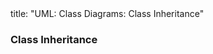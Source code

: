 <frontmatter>
title: "UML: Class Diagrams: Class Inheritance"
</frontmatter>

<link rel="stylesheet" href="{{baseUrl}}/css/textbook.css">

<div class="website-content" id="all">


<div id="title">

### Class Inheritance
</div>

<div id="main">

<include src="./what/embed.md" boilerplate  />

</div>
</div>